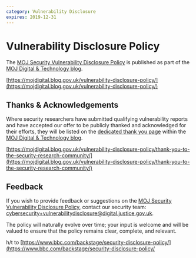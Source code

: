 ```yaml
---
category: Vulnerability Disclosure
expires: 2019-12-31
---
```

# Vulnerability Disclosure Policy

The [MOJ Security Vulnerability Disclosure Policy](https://mojdigital.blog.gov.uk/vulnerability-disclosure-policy/) is published as part of the [MOJ Digital & Technology blog](https://mojdigital.blog.gov.uk/).

[https://mojdigital.blog.gov.uk/vulnerability-disclosure-policy/](https://mojdigital.blog.gov.uk/vulnerability-disclosure-policy/)

## Thanks & Acknowledgements

Where security researchers have submitted qualifying vulnerability reports and have accepted our offer to be publicly thanked and acknowledged for their efforts, they will be listed on the [dedicated thank you page](https://mojdigital.blog.gov.uk/vulnerability-disclosure-policy/thank-you-to-the-security-research-community/) within the [MOJ Digital & Technology blog](https://mojdigital.blog.gov.uk/).

[https://mojdigital.blog.gov.uk/vulnerability-disclosure-policy/thank-you-to-the-security-research-community/](https://mojdigital.blog.gov.uk/vulnerability-disclosure-policy/thank-you-to-the-security-research-community/)

## Feedback

If you wish to provide feedback or suggestions on the [MOJ Security Vulnerability Disclosure Policy](https://mojdigital.blog.gov.uk/vulnerability-disclosure-policy/), contact our security team: [cybersecurity+vulnerabilitydisclosure@digital.justice.gov.uk](mailto:cybersecurity+vulnerabilitydisclosure@digital.justice.gov.uk).

The policy will naturally evolve over time; your input is welcome and will be valued to ensure that the policy remains clear, complete, and relevant.

h/t to [https://www.bbc.com/backstage/security-disclosure-policy/](https://www.bbc.com/backstage/security-disclosure-policy/
